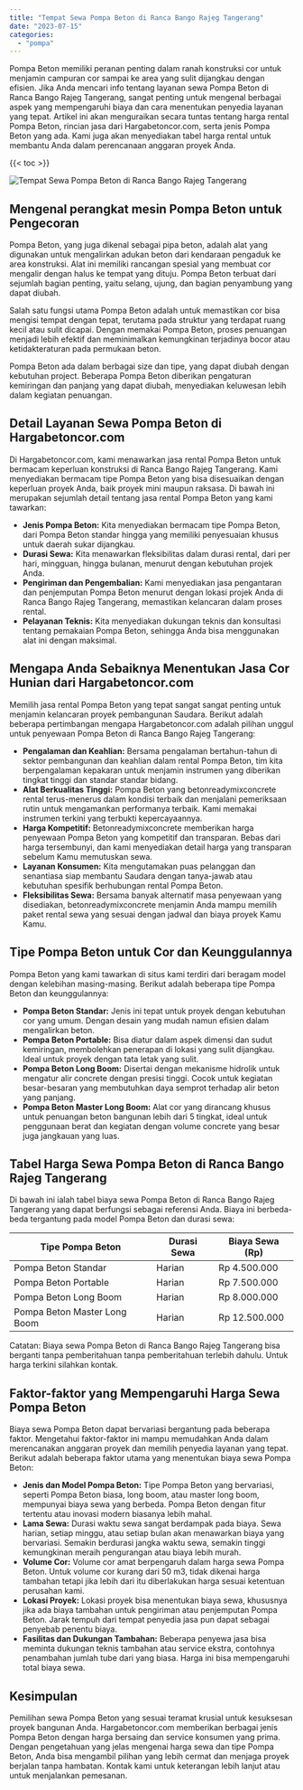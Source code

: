 ```yaml
---
title: "Tempat Sewa Pompa Beton di Ranca Bango Rajeg Tangerang"
date: "2023-07-15"
categories: 
  - "pompa"
---
```




Pompa Beton memiliki peranan penting dalam ranah konstruksi cor untuk menjamin campuran cor sampai ke area yang sulit dijangkau dengan efisien. Jika Anda mencari info tentang layanan sewa Pompa Beton di Ranca Bango Rajeg Tangerang, sangat penting untuk mengenal berbagai aspek yang mempengaruhi biaya dan cara menentukan penyedia layanan yang tepat. Artikel ini akan menguraikan secara tuntas tentang harga rental Pompa Beton, rincian jasa dari Hargabetoncor.com, serta jenis Pompa Beton yang ada. Kami juga akan menyediakan tabel harga rental untuk membantu Anda dalam perencanaan anggaran proyek Anda.

{{< toc >}}

![Tempat Sewa Pompa Beton di Ranca Bango Rajeg Tangerang](https://hargareadymixid.github.io/pompa/concrete-pump%20(11).png)

## Mengenal perangkat mesin Pompa Beton untuk Pengecoran

Pompa Beton, yang juga dikenal sebagai pipa beton, adalah alat yang digunakan untuk mengalirkan adukan beton dari kendaraan pengaduk ke area konstruksi. Alat ini memiliki rancangan spesial yang membuat cor mengalir dengan halus ke tempat yang dituju. Pompa Beton terbuat dari sejumlah bagian penting, yaitu selang, ujung, dan bagian penyambung yang dapat diubah.

Salah satu fungsi utama Pompa Beton adalah untuk memastikan cor bisa mengisi tempat dengan tepat, terutama pada struktur yang terdapat ruang kecil atau sulit dicapai. Dengan memakai Pompa Beton, proses penuangan menjadi lebih efektif dan meminimalkan kemungkinan terjadinya bocor atau ketidakteraturan pada permukaan beton.

Pompa Beton ada dalam berbagai size dan tipe, yang dapat diubah dengan kebutuhan project. Beberapa Pompa Beton diberikan pengaturan kemiringan dan panjang yang dapat diubah, menyediakan keluwesan lebih dalam kegiatan penuangan.

## Detail Layanan Sewa Pompa Beton di Hargabetoncor.com

Di Hargabetoncor.com, kami menawarkan jasa rental Pompa Beton untuk bermacam keperluan konstruksi di Ranca Bango Rajeg Tangerang. Kami menyediakan bermacam tipe Pompa Beton yang bisa disesuaikan dengan keperluan proyek Anda, baik proyek mini maupun raksasa. Di bawah ini merupakan sejumlah detail tentang jasa rental Pompa Beton yang kami tawarkan:

- **Jenis Pompa Beton:** Kita menyediakan bermacam tipe Pompa Beton, dari Pompa Beton standar hingga yang memiliki penyesuaian khusus untuk daerah sukar dijangkau.
- **Durasi Sewa:** Kita menawarkan fleksibilitas dalam durasi rental, dari per hari, mingguan, hingga bulanan, menurut dengan kebutuhan projek Anda.
- **Pengiriman dan Pengembalian:** Kami menyediakan jasa pengantaran dan penjemputan Pompa Beton menurut dengan lokasi projek Anda di Ranca Bango Rajeg Tangerang, memastikan kelancaran dalam proses rental.
- **Pelayanan Teknis:** Kita menyediakan dukungan teknis dan konsultasi tentang pemakaian Pompa Beton, sehingga Anda bisa menggunakan alat ini dengan maksimal.

## Mengapa Anda Sebaiknya Menentukan Jasa Cor Hunian dari Hargabetoncor.com

Memilih jasa rental Pompa Beton yang tepat sangat sangat penting untuk menjamin kelancaran proyek pembangunan Saudara. Berikut adalah beberapa pertimbangan mengapa Hargabetoncor.com adalah pilihan unggul untuk penyewaan Pompa Beton di Ranca Bango Rajeg Tangerang:

- **Pengalaman dan Keahlian:** Bersama pengalaman bertahun-tahun di sektor pembangunan dan keahlian dalam rental Pompa Beton, tim kita berpengalaman kepakaran untuk menjamin instrumen yang diberikan tingkat tinggi dan standar standar bidang.
- **Alat Berkualitas Tinggi:** Pompa Beton yang betonreadymixconcrete rental terus-menerus dalam kondisi terbaik dan menjalani pemeriksaan rutin untuk mengamankan performanya terbaik. Kami memakai instrumen terkini yang terbukti kepercayaannya.
- **Harga Kompetitif:** Betonreadymixconcrete memberikan harga penyewaan Pompa Beton yang kompetitif dan transparan. Bebas dari harga tersembunyi, dan kami menyediakan detail harga yang transparan sebelum Kamu memutuskan sewa.
- **Layanan Konsumen:** Kita mengutamakan puas pelanggan dan senantiasa siap membantu Saudara dengan tanya-jawab atau kebutuhan spesifik berhubungan rental Pompa Beton.
- **Fleksibilitas Sewa:** Bersama banyak alternatif masa penyewaan yang disediakan, betonreadymixconcrete menjamin Anda mampu memilih paket rental sewa yang sesuai dengan jadwal dan biaya proyek Kamu Kamu.

## Tipe Pompa Beton untuk Cor dan Keunggulannya

Pompa Beton yang kami tawarkan di situs kami terdiri dari beragam model dengan kelebihan masing-masing. Berikut adalah beberapa tipe Pompa Beton dan keunggulannya:

- **Pompa Beton Standar:** Jenis ini tepat untuk proyek dengan kebutuhan cor yang umum. Dengan desain yang mudah namun efisien dalam mengalirkan beton.
- **Pompa Beton Portable:** Bisa diatur dalam aspek dimensi dan sudut kemiringan, membolehkan penerapan di lokasi yang sulit dijangkau. Ideal untuk proyek dengan tata letak yang sulit.
- **Pompa Beton Long Boom:** Disertai dengan mekanisme hidrolik untuk mengatur alir concrete dengan presisi tinggi. Cocok untuk kegiatan besar-besaran yang membutuhkan daya semprot terhadap alir beton yang panjang.
- **Pompa Beton Master Long Boom:** Alat cor yang dirancang khusus untuk penuangan beton bangunan lebih dari 5 tingkat, ideal untuk penggunaan berat dan kegiatan dengan volume concrete yang besar juga jangkauan yang luas.

## Tabel Harga Sewa Pompa Beton di Ranca Bango Rajeg Tangerang

Di bawah ini ialah tabel biaya sewa Pompa Beton di Ranca Bango Rajeg Tangerang yang dapat berfungsi sebagai referensi Anda. Biaya ini berbeda-beda tergantung pada model Pompa Beton dan durasi sewa:

| Tipe Pompa Beton | Durasi Sewa | Biaya Sewa (Rp) |
| --- | --- | --- |
| Pompa Beton Standar | Harian | Rp 4.500.000 |
| Pompa Beton Portable | Harian | Rp 7.500.000 |
| Pompa Beton Long Boom | Harian | Rp 8.000.000 |
| Pompa Beton Master Long Boom | Harian | Rp 12.500.000 |

Catatan: Biaya sewa Pompa Beton di Ranca Bango Rajeg Tangerang bisa berganti tanpa pemberitahuan tanpa pemberitahuan terlebih dahulu. Untuk harga terkini silahkan kontak.

## Faktor-faktor yang Mempengaruhi Harga Sewa Pompa Beton

Biaya sewa Pompa Beton dapat bervariasi bergantung pada beberapa faktor. Mengetahui faktor-faktor ini mampu memudahkan Anda dalam merencanakan anggaran proyek dan memilih penyedia layanan yang tepat. Berikut adalah beberapa faktor utama yang menentukan biaya sewa Pompa Beton:

- **Jenis dan Model Pompa Beton:** Tipe Pompa Beton yang bervariasi, seperti Pompa Beton biasa, long boom, atau master long boom, mempunyai biaya sewa yang berbeda. Pompa Beton dengan fitur tertentu atau inovasi modern biasanya lebih mahal.
- **Lama Sewa:** Durasi waktu sewa sangat berdampak pada biaya. Sewa harian, setiap minggu, atau setiap bulan akan menawarkan biaya yang bervariasi. Semakin berdurasi jangka waktu sewa, semakin tinggi kemungkinan meraih pengurangan atau biaya lebih murah.
- **Volume Cor:** Volume cor amat berpengaruh dalam harga sewa Pompa Beton. Untuk volume cor kurang dari 50 m3, tidak dikenai harga tambahan tetapi jika lebih dari itu diberlakukan harga sesuai ketentuan perusahan kami.
- **Lokasi Proyek:** Lokasi proyek bisa menentukan biaya sewa, khususnya jika ada biaya tambahan untuk pengiriman atau penjemputan Pompa Beton. Jarak tempuh dari tempat penyedia jasa pun dapat sebagai penyebab penentu biaya.
- **Fasilitas dan Dukungan Tambahan:** Beberapa penyewa jasa bisa meminta dukungan teknis tambahan atau service ekstra, contohnya penambahan jumlah tube dari yang biasa. Harga ini bisa mempengaruhi total biaya sewa.

## Kesimpulan

Pemilihan sewa Pompa Beton yang sesuai teramat krusial untuk kesuksesan proyek bangunan Anda. Hargabetoncor.com memberikan berbagai jenis Pompa Beton dengan harga bersaing dan service konsumen yang prima. Dengan pengetahuan yang jelas mengenai harga sewa dan tipe Pompa Beton, Anda bisa mengambil pilihan yang lebih cermat dan menjaga proyek berjalan tanpa hambatan. Kontak kami untuk keterangan lebih lanjut atau untuk menjalankan pemesanan.
